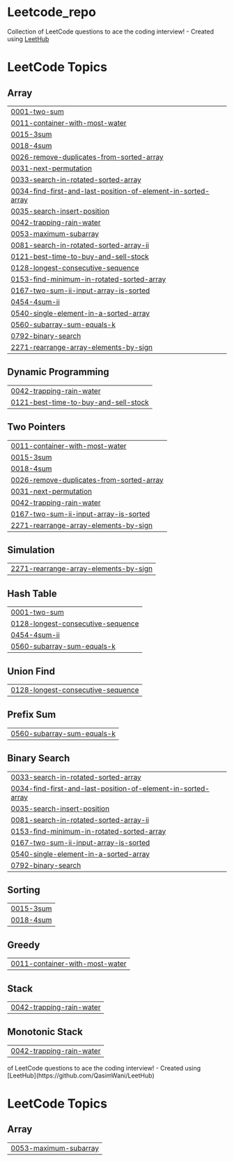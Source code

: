 # Leetcode_repo
Collection of LeetCode questions to ace the coding interview! - Created using [LeetHub](https://github.com/QasimWani/LeetHub)

<!---LeetCode Topics Start-->
# LeetCode Topics
## Array
|  |
| ------- |
| [0001-two-sum](https://github.com/indramishra/Leetcode_repo/tree/master/0001-two-sum) |
| [0011-container-with-most-water](https://github.com/indramishra/Leetcode_repo/tree/master/0011-container-with-most-water) |
| [0015-3sum](https://github.com/indramishra/Leetcode_repo/tree/master/0015-3sum) |
| [0018-4sum](https://github.com/indramishra/Leetcode_repo/tree/master/0018-4sum) |
| [0026-remove-duplicates-from-sorted-array](https://github.com/indramishra/Leetcode_repo/tree/master/0026-remove-duplicates-from-sorted-array) |
| [0031-next-permutation](https://github.com/indramishra/Leetcode_repo/tree/master/0031-next-permutation) |
| [0033-search-in-rotated-sorted-array](https://github.com/indramishra/Leetcode_repo/tree/master/0033-search-in-rotated-sorted-array) |
| [0034-find-first-and-last-position-of-element-in-sorted-array](https://github.com/indramishra/Leetcode_repo/tree/master/0034-find-first-and-last-position-of-element-in-sorted-array) |
| [0035-search-insert-position](https://github.com/indramishra/Leetcode_repo/tree/master/0035-search-insert-position) |
| [0042-trapping-rain-water](https://github.com/indramishra/Leetcode_repo/tree/master/0042-trapping-rain-water) |
| [0053-maximum-subarray](https://github.com/indramishra/Leetcode_repo/tree/master/0053-maximum-subarray) |
| [0081-search-in-rotated-sorted-array-ii](https://github.com/indramishra/Leetcode_repo/tree/master/0081-search-in-rotated-sorted-array-ii) |
| [0121-best-time-to-buy-and-sell-stock](https://github.com/indramishra/Leetcode_repo/tree/master/0121-best-time-to-buy-and-sell-stock) |
| [0128-longest-consecutive-sequence](https://github.com/indramishra/Leetcode_repo/tree/master/0128-longest-consecutive-sequence) |
| [0153-find-minimum-in-rotated-sorted-array](https://github.com/indramishra/Leetcode_repo/tree/master/0153-find-minimum-in-rotated-sorted-array) |
| [0167-two-sum-ii-input-array-is-sorted](https://github.com/indramishra/Leetcode_repo/tree/master/0167-two-sum-ii-input-array-is-sorted) |
| [0454-4sum-ii](https://github.com/indramishra/Leetcode_repo/tree/master/0454-4sum-ii) |
| [0540-single-element-in-a-sorted-array](https://github.com/indramishra/Leetcode_repo/tree/master/0540-single-element-in-a-sorted-array) |
| [0560-subarray-sum-equals-k](https://github.com/indramishra/Leetcode_repo/tree/master/0560-subarray-sum-equals-k) |
| [0792-binary-search](https://github.com/indramishra/Leetcode_repo/tree/master/0792-binary-search) |
| [2271-rearrange-array-elements-by-sign](https://github.com/indramishra/Leetcode_repo/tree/master/2271-rearrange-array-elements-by-sign) |
## Dynamic Programming
|  |
| ------- |
| [0042-trapping-rain-water](https://github.com/indramishra/Leetcode_repo/tree/master/0042-trapping-rain-water) |
| [0121-best-time-to-buy-and-sell-stock](https://github.com/indramishra/Leetcode_repo/tree/master/0121-best-time-to-buy-and-sell-stock) |
## Two Pointers
|  |
| ------- |
| [0011-container-with-most-water](https://github.com/indramishra/Leetcode_repo/tree/master/0011-container-with-most-water) |
| [0015-3sum](https://github.com/indramishra/Leetcode_repo/tree/master/0015-3sum) |
| [0018-4sum](https://github.com/indramishra/Leetcode_repo/tree/master/0018-4sum) |
| [0026-remove-duplicates-from-sorted-array](https://github.com/indramishra/Leetcode_repo/tree/master/0026-remove-duplicates-from-sorted-array) |
| [0031-next-permutation](https://github.com/indramishra/Leetcode_repo/tree/master/0031-next-permutation) |
| [0042-trapping-rain-water](https://github.com/indramishra/Leetcode_repo/tree/master/0042-trapping-rain-water) |
| [0167-two-sum-ii-input-array-is-sorted](https://github.com/indramishra/Leetcode_repo/tree/master/0167-two-sum-ii-input-array-is-sorted) |
| [2271-rearrange-array-elements-by-sign](https://github.com/indramishra/Leetcode_repo/tree/master/2271-rearrange-array-elements-by-sign) |
## Simulation
|  |
| ------- |
| [2271-rearrange-array-elements-by-sign](https://github.com/indramishra/Leetcode_repo/tree/master/2271-rearrange-array-elements-by-sign) |
## Hash Table
|  |
| ------- |
| [0001-two-sum](https://github.com/indramishra/Leetcode_repo/tree/master/0001-two-sum) |
| [0128-longest-consecutive-sequence](https://github.com/indramishra/Leetcode_repo/tree/master/0128-longest-consecutive-sequence) |
| [0454-4sum-ii](https://github.com/indramishra/Leetcode_repo/tree/master/0454-4sum-ii) |
| [0560-subarray-sum-equals-k](https://github.com/indramishra/Leetcode_repo/tree/master/0560-subarray-sum-equals-k) |
## Union Find
|  |
| ------- |
| [0128-longest-consecutive-sequence](https://github.com/indramishra/Leetcode_repo/tree/master/0128-longest-consecutive-sequence) |
## Prefix Sum
|  |
| ------- |
| [0560-subarray-sum-equals-k](https://github.com/indramishra/Leetcode_repo/tree/master/0560-subarray-sum-equals-k) |
## Binary Search
|  |
| ------- |
| [0033-search-in-rotated-sorted-array](https://github.com/indramishra/Leetcode_repo/tree/master/0033-search-in-rotated-sorted-array) |
| [0034-find-first-and-last-position-of-element-in-sorted-array](https://github.com/indramishra/Leetcode_repo/tree/master/0034-find-first-and-last-position-of-element-in-sorted-array) |
| [0035-search-insert-position](https://github.com/indramishra/Leetcode_repo/tree/master/0035-search-insert-position) |
| [0081-search-in-rotated-sorted-array-ii](https://github.com/indramishra/Leetcode_repo/tree/master/0081-search-in-rotated-sorted-array-ii) |
| [0153-find-minimum-in-rotated-sorted-array](https://github.com/indramishra/Leetcode_repo/tree/master/0153-find-minimum-in-rotated-sorted-array) |
| [0167-two-sum-ii-input-array-is-sorted](https://github.com/indramishra/Leetcode_repo/tree/master/0167-two-sum-ii-input-array-is-sorted) |
| [0540-single-element-in-a-sorted-array](https://github.com/indramishra/Leetcode_repo/tree/master/0540-single-element-in-a-sorted-array) |
| [0792-binary-search](https://github.com/indramishra/Leetcode_repo/tree/master/0792-binary-search) |
## Sorting
|  |
| ------- |
| [0015-3sum](https://github.com/indramishra/Leetcode_repo/tree/master/0015-3sum) |
| [0018-4sum](https://github.com/indramishra/Leetcode_repo/tree/master/0018-4sum) |
## Greedy
|  |
| ------- |
| [0011-container-with-most-water](https://github.com/indramishra/Leetcode_repo/tree/master/0011-container-with-most-water) |
## Stack
|  |
| ------- |
| [0042-trapping-rain-water](https://github.com/indramishra/Leetcode_repo/tree/master/0042-trapping-rain-water) |
## Monotonic Stack
|  |
| ------- |
| [0042-trapping-rain-water](https://github.com/indramishra/Leetcode_repo/tree/master/0042-trapping-rain-water) |
<!---LeetCode Topics End--> of LeetCode questions to ace the coding interview! - Created using [LeetHub](https://github.com/QasimWani/LeetHub)

<!---LeetCode Topics Start-->
# LeetCode Topics
## Array
|  |
| ------- |
| [0053-maximum-subarray](https://github.com/indramishra/Leetcode_repo/tree/master/0053-maximum-subarray) |
